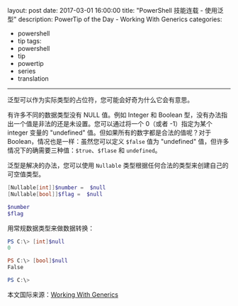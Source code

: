 ﻿layout: post
date: 2017-03-01 16:00:00
title: "PowerShell 技能连载 - 使用泛型"
description: PowerTip of the Day - Working With Generics
categories:
- powershell
- tip
tags:
- powershell
- tip
- powertip
- series
- translation
---
泛型可以作为实际类型的占位符，您可能会好奇为什么它会有意思。

有许多不同的数据类型没有 NULL 值。例如 Integer 和 Boolean 型，没有办法指出一个值是非法的还是未设置。您可以通过将一个 0（或者 -1）指定为某个 integer 变量的 "undefined" 值。但如果所有的数字都是合法的值呢？对于 Boolean，情况也是一样：虽然您可以定义 `$false` 值为 "undefined" 值，但许多情况下的确需要三种值：`$true`、`$flase` 和 `undefined`。

泛型是解决的办法，您可以使用 `Nullable` 类型根据任何合法的类型来创建自己的可空值类型。

```powershell
[Nullable[int]]$number =  $null
[Nullable[bool]]$flag =  $null

$number
$flag
```

用常规数据类型来做数据转换：

```powershell
PS C:\> [int]$null
0

PS C:\> [bool]$null
False

PS C:\>
```

<!--more-->
本文国际来源：[Working With Generics](http://community.idera.com/powershell/powertips/b/tips/posts/working-with-generics)
